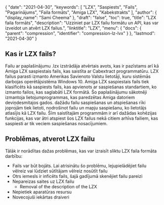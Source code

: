 {
  "date": "2021-04-30",
  "keywords": [
"LZX",
"Saspiests",
"Fails",
"Pagarinājums",
"Faila formāts",
"Amiga LZX",
"Kabekstrakts"
],
  "author": {
    "display_name": "Sami Cheema"
},
  "draft": "false",
  "toc": true,
  "title": "LZX faila formāts",
  "description": "Uzziniet par LZX failu formātu un API, kas var izveidot un atvērt LZX failus.",
  "linktitle": "LZX",
  "menu": {
    "docs": {
      "parent": "compression",
      "identifier": "compression-lz-lvx"
}
},
  "lastmod": "2021-04-30"
}

## Kas ir LZX fails? ##

Failu ar paplašinājumu .lzx izstrādāja atvērtais avots, kas ir pazīstams arī kā Amiga LZX saspiestais fails, kas saistīta ar Cabextract programmatūru. LZX failus parasti izmanto Amerikas Savienoto Valstu lietotāji, kuru sistēmās darbojas operētājsistēma Windows 10. Amiga LZX saspiestais fails tiek klasificēts kā saspiests fails, kas apvienots ar saspiešanas standartiem, ko izmanto failos, kas saglabāti LZX formātā. Šo paplašinājumu sākotnēji izmantoja lietojumprogrammas, kas paredzētas Amiga datoriem deviņdesmitajos gados. dažādu failu saspiešanas un atspiešanas rīki joprojām tiek lietoti, nodrošinot failu un mapju saspiešanu, ko lietotājs atlasījis kā LZX failu. Šīm saistītajām programmām ir arī dažādas kohēzijas funkcijas, kas var ātri atspiest šos LZX failus nekā citiem arhīva failiem, kas saspiesti ar tik veciem saspiešanas nosacījumiem.
  
## Problēmas, atverot LZX failu ##

Tālāk ir norādītas dažas problēmas, kas var izraisīt sliktu LZX faila formāta darbību:
  
* Fails var būt bojāts. Lai atrisinātu šo problēmu, lejupielādējiet failu vēlreiz vai lūdziet sūtītājam vēlreiz nosūtīt failu
* Otrs iemesls ir inficēts fails, šajā gadījumā skenējiet failu pareizi
* Nepareizas saites uz LZX failu
  *	 Removal of the description of the LZX 
* Nepietiek aparatūras resursu
* Novecojuši iekārtas draiveri

